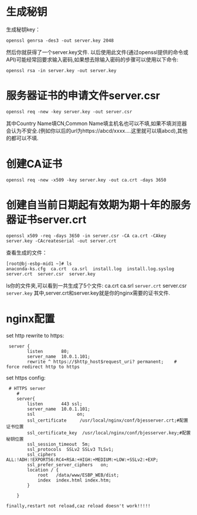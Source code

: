 # 生成秘钥

生成秘钥key：

```
openssl genrsa -des3 -out server.key 2048
```
然后你就获得了一个server.key文件.
以后使用此文件(通过openssl提供的命令或API)可能经常回要求输入密码,如果想去除输入密码的步骤可以使用以下命令:
```
openssl rsa -in server.key -out server.key
```
# 服务器证书的申请文件server.csr
```
openssl req -new -key server.key -out server.csr
```
其中Country Name填CN,Common Name填主机名也可以不填,如果不填浏览器会认为不安全.(例如你以后的url为https://abcd/xxxx....这里就可以填abcd),其他的都可以不填.
# 创建CA证书
```
openssl req -new -x509 -key server.key -out ca.crt -days 3650
```
# 创建自当前日期起有效期为期十年的服务器证书server.crt
```
openssl x509 -req -days 3650 -in server.csr -CA ca.crt -CAkey server.key -CAcreateserial -out server.crt
```
查看生成的文件：
```
[root@bj-esbp-mid1 ~]# ls
anaconda-ks.cfg  ca.crt  ca.srl  install.log  install.log.syslog  server.crt  server.csr  server.key
```
ls你的文件夹,可以看到一共生成了5个文件:
ca.crt ca.srl `server.crt` server.csr `server.key`
其中,server.crt和server.key就是你的nginx需要的证书文件.
# nginx配置

set http rewrite to https:
```
 server {
        listen       80;
        server_name  10.0.1.101;
        rewrite ^ https://$http_host$request_uri? permanent;    # force redirect http to https
```
set https config:
```
 # HTTPS server
    #
    server{
        listen       443 ssl;
        server_name  10.0.1.101;
        ssl                on;
        ssl_certificate     /usr/local/nginx/conf/bjesserver.crt;#配置证书位置
        ssl_certificate_key  /usr/local/nginx/conf/bjesserver.key;#配置秘钥位置
        ssl_session_timeout  5m;
        ssl_protocols  SSLv2 SSLv3 TLSv1;
        ssl_ciphers  ALL:!ADH:!EXPORT56:RC4+RSA:+HIGH:+MEDIUM:+LOW:+SSLv2:+EXP;
        ssl_prefer_server_ciphers   on;
        location / {
            root   /data/www/ESBP_WEB/dist;
            index  index.html index.htm;
        }

    }
```
`finally,restart not reload,caz reload doesn't work!!!!!`
